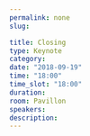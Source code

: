 ```yaml
---
permalink: none
slug:

title: Closing
type: Keynote
category:
date: "2018-09-19"
time: "18:00"
time_slot: "18:00"
duration:
room: Pavillon
speakers:
description:
---
```

